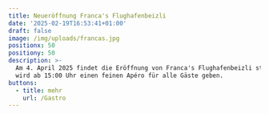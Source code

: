 ```yaml
---
title: Neueröffnung Franca's Flughafenbeizli
date: '2025-02-19T16:53:41+01:00'
draft: false
image: /img/uploads/francas.jpg
positionx: 50
positiony: 50
description: >-
  Am 4. April 2025 findet die Eröffnung von Franca's Flughafenbeizli statt. Es
  wird ab 15:00 Uhr einen feinen Apéro für alle Gäste geben.
buttons:
  - title: mehr
    url: /Gastro
---
```



